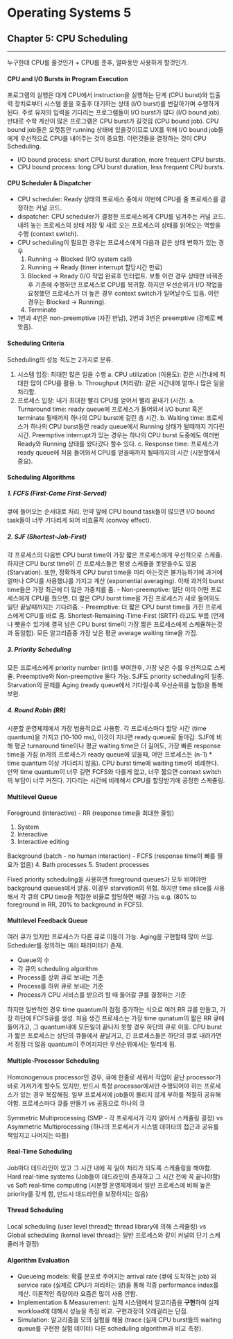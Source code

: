 # Operating Systems 5
## Chapter 5: CPU Scheduling
<hr>

누구한데 CPU를 줄것인가 + CPU를 준후, 얼마동안 사용하게 할것인가.

#### CPU and I/O Bursts in Program Execution

프로그램의 실행은 대게 CPU에서 instruction을 실행하는 단계 (CPU burst)와 입출력 장치로부터 시스템 콜을 호출후 대기하는 상태 (I/O burst)를 번갈아가며 수행하게 된다. 주로 유저의 입력을 기다리는 프로그램들이 I/O burst가 많다 (I/O bound job). 반대로 수학 계산이 많은 프로그램은 CPU burst가 길것임 (CPU bound job). CPU bound job들은 오랫동안 running 상태에 있을것이므로 UX를 위해 I/O bound job들에게 우선적으로 CPU를 내어주는 것이 중요함. 이런것들을 결정하는 것이 CPU Scheduling.
- I/O bound process: short CPU burst duration, more frequent CPU bursts.
- CPU bound process: long CPU burst duration, less frequent CPU bursts.

#### CPU Scheduler & Dispatcher

- CPU scheduler: Ready 상태의 프로세스 중에서 이번에 CPU를 줄 프로세스를 결정하는 커널 코드.
- dispatcher: CPU scheduler가 결정한 프로세스에게 CPU를 넘겨주는 커널 코드. 내려 놓는 프로세스의 상태 저장 및 새로 오는 프로세스의 상태를 읽어오는 역할을 수행 (context switch).
- CPU scheduling이 필요한 경우는 프로세스에게 다음과 같은 상태 변화가 있는 경우
    1. Running -> Blocked (I/O system call)
    2. Running -> Ready (timer interrupt 할당시간 만료)
    3. Blocked -> Ready (I/O 작업 완료후 인터럽트. 보통 이런 경우 상태만 바꿔준후 기존에 수행하던 프로세스로 CPU를 복귀함. 하지만 우선순위가 I/O 작업을 요청했던 프로세스가 더 높은 경우 context switch가 일어날수도 있음. 이런 경우는 Blocked -> Running).
    4. Terminate
- 1번과 4번은 non-preemptive (자진 반납), 2번과 3번은 preemptive (강제로 빼앗음).

#### Scheduling Criteria

Scheduling의 성능 척도는 2가지로 분류.
1. 시스템 입장: 최대한 많은 일을 수행
    a. CPU utilization (이용도): 같은 시간내에 최대한 많이 CPU를 활용.
    b. Throughput (처리량): 같은 시간내에 얼마나 많은 일을 처리함.
2. 프로세스 입장: 내가 최대한 빨리 CPU를 얻어서 빨리 끝내기 (시간).
    a. Turnaround time: ready queue에 프로세스가 들어와서 I/O burst 혹은 terminate 될때까지 하나의 CPU burst에 걸린 총 시간.
    b. Waiting time: 프로세스가 하나의 CPU burst동안 ready queue에서 Running 상태가 될때까지 기다린 시간. Preemptive interrupt가 있는 경우는 하나의 CPU burst 도중에도 여러번 Ready와 Running 상태를 왔다갔다 할수 있다.
    c. Response time: 프로세스가 ready queue에 처음 들어와서 CPU를 얻을때까지 될때까지의 시간 (시분할에서 중요).

#### Scheduling Algorithms

##### 1. FCFS (First-Come First-Served)

큐에 들어오는 순서대로 처리. 만약 앞에 CPU bound task들이 많으면 I/O bound task들이 너무 기다리게 되어 비효율적 (convoy effect).

##### 2. SJF (Shortest-Job-First)

각 프로세스의 다음번 CPU burst time이 가장 짧은 프로세스에게 우선적으로 스케쥴. 하지만 CPU burst time이 긴 프로세스들은 평생 스케쥴을 못받을수도 있음 (Starvation). 또한, 정확하게 CPU burst time을 미리 아는것은 불가능하기에 과거에 얼마나 CPU를 사용했냐를 가지고 계산 (exponential averaging). 이때 과거의 burst time들은 가장 최근에 더 많은 가중치를 줌.
    - Non-preemptive: 일단 이미 어떤 프로세스에게 CPU를 줬으면, 더 짧은 CPU burst time을 가진 프로세스가 새로 들어와도 일단 끝날때까지는 기다려줌.
    - Preemptive: 더 짧은 CPU burst time을 가진 프로세스에게 CPU를 바로 줌. Shortest-Remaining-Time-First (SRTF) 라고도 부름 (언제나 뺏을수 있기에 결국 남은 CPU burst time이 가장 짧은 프로세스에게 스케쥴하는것과 동일함). 모든 알고리즘중 가장 낮은 평균 average waiting time을 가짐.

##### 3. Priority Scheduling

모든 프로세스에게 priority number (int)를 부여한후, 가장 낮은 수를 우선적으로 스케쥴. Preemptive와 Non-preemptive 둘다 가능. SJF도 priority scheduling의 일종. Starvation의 문제를 Aging (ready queue에서 기다릴수록 우선순위를 높힘)을 통해 보완.

##### 4. Round Robin (RR)

시분할 운영체제에서 가장 범용적으로 사용함. 각 프로세스마다 할당 시간 (time quantum)을 가지고 (10-100 ms), 이것이 지나면 ready queue로 돌아감. SJF에 비해 평균 turnaround time이나 평균 waiting time은 더 길어도, 가장 빠른 response time을 가짐 (n개의 프로세스가 ready queue에 있을때, 어떤 프로세스든 (n-1) * time quantum 이상 기다리지 않음). CPU burst time에 waiting time이 비례한다. 만약 time quantum이 너무 길면 FCFS와 다를게 없고, 너무 짧으면 context switch의 부담이 너무 커진다. 기다리는 시간에 비례해서 CPU를 할당받기에 공정한 스케쥴링.

#### Multilevel Queue

Foreground (interactive) - RR (response time을 최대한 줄임)
1. System
2. Interactive
3. Interactive editing

Background (batch - no human interaction) - FCFS (response time이 빠를 필요가 없음)
4. Bath processes
5. Student processes

Fixed priority scheduling을 사용하면 foreground queues가 모두 비어야만 background queues에서 받음. 이경우 starvation의 위험. 하지만 time slice를 사용해서 각 큐의 CPU time을 적절한 비율로 할당하면 해결 가능 e.g. (80% to foreground in RR, 20% to background in FCFS).

#### Multilevel Feedback Queue

여러 큐가 있지만 프로세스가 다른 큐로 이동이 가능. Aging을 구현할때 많이 쓰임. Scheduler를 정의하는 여러 패러미터가 존재.
- Queue의 수
- 각 큐의 scheduling algorithm
- Process를 상위 큐로 보내는 기준
- Process를 하위 큐로 보내는 기준
- Process가 CPU 서비스를 받으려 할 때 들어갈 큐를 결정하는 기준

하지만 일반적인 경우 time quantum이 점점 증가하는 식으로 여러 RR 큐를 만들고, 가장 하단에 FCFS큐를 생성. 처음 생긴 프로세스는 가장 time qunatum이 짧은 RR 큐에 들어가고, 그 quantum내에 모든일이 끝나지 못할 경우 하단의 큐로 이동. CPU burst가 짧은 프로세스는 상단의 큐들에서 끝날거고, 긴 프로세스들은 하단의 큐로 내려가면서 점점 더 많음 quantum이 주어지지만 우선순위에서는 밀리게 됨.

#### Multiple-Processor Scheduling

Homonogenous processor인 경우, 큐에 한줄로 세워서 작업이 끝난 processor가 바로 가져가게 할수도 있지만, 반드시 특정 processor에서만 수행되어야 하는 프로세스가 있는 경우 복잡해짐. 일부 프로세서에 job들이 몰리지 않게 부하를 적절히 공유해야함. 프로세스마다 큐를 만들기 vs 공동으로 하나의 큐

Symmetric Multiprocessing (SMP - 각 프로세서가 각자 알아서 스케쥴링 결정) vs Asymmetric Multiprocessing (하나의 프로세서가 시스템 데이타의 접근과 공유를 책임지고 나머지는 따름)

#### Real-Time Scheduling

Job마다 데드라인이 있고 그 시간 내에 꼭 일이 처리가 되도록 스케쥴링을 해야함. Hard real-time systems (Job들이 데드라인이 존재하고 그 시간 전에 꼭 끝나야함) vs Soft real-time computing (시분할 운영체제에서 일반 프로세스에 비해 높은 priority를 갖게 함, 반드시 데드라인을 보장하지는 않음)

#### Thread Scheduling

Local scheduling (user level thread는 thread library에 의해 스케쥴링) vs Global scheduling (kernal level thread는 일반 프로세스와 같이 커널의 단기 스케쥴러가 결정)

#### Algorithm Evaluation

- Queueing models: 확률 분포로 주어지는 arrival rate (큐에 도착하는 job) 와 service rate (실제로 CPU가 처리하는 양)을 통해 각종 performance index를 계산. 이론적인 측량이라 요즘은 많이 사용 안함.
- Implementation & Measurement: 실제 시스템에서 알고리즘을 **구현**하여 실제 workload에 대해서 성능을 측정 비교. 구현과정이 오래걸리는 단점.
- Simulation: 알고리즘을 모의 실험을 해봄 (trace (실제 CPU burst들의 waiting queue를 구현한 실험 데이터) 다른 scheduling algorithm과 비교 측정).
